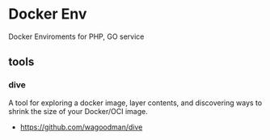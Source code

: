 # Docker Env

Docker Enviroments for PHP, GO service

## tools

### dive

A tool for exploring a docker image, layer contents, and discovering ways to shrink the size of your Docker/OCI image.

- https://github.com/wagoodman/dive


